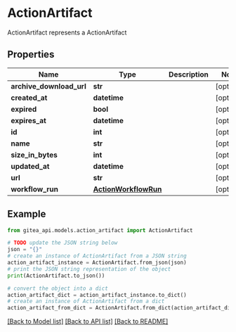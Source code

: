 # ActionArtifact

ActionArtifact represents a ActionArtifact

## Properties

Name | Type | Description | Notes
------------ | ------------- | ------------- | -------------
**archive_download_url** | **str** |  | [optional] 
**created_at** | **datetime** |  | [optional] 
**expired** | **bool** |  | [optional] 
**expires_at** | **datetime** |  | [optional] 
**id** | **int** |  | [optional] 
**name** | **str** |  | [optional] 
**size_in_bytes** | **int** |  | [optional] 
**updated_at** | **datetime** |  | [optional] 
**url** | **str** |  | [optional] 
**workflow_run** | [**ActionWorkflowRun**](ActionWorkflowRun.md) |  | [optional] 

## Example

```python
from gitea_api.models.action_artifact import ActionArtifact

# TODO update the JSON string below
json = "{}"
# create an instance of ActionArtifact from a JSON string
action_artifact_instance = ActionArtifact.from_json(json)
# print the JSON string representation of the object
print(ActionArtifact.to_json())

# convert the object into a dict
action_artifact_dict = action_artifact_instance.to_dict()
# create an instance of ActionArtifact from a dict
action_artifact_from_dict = ActionArtifact.from_dict(action_artifact_dict)
```
[[Back to Model list]](../README.md#documentation-for-models) [[Back to API list]](../README.md#documentation-for-api-endpoints) [[Back to README]](../README.md)


